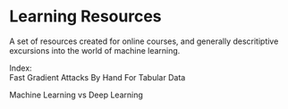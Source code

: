 # Learning Resources

A set of resources created for online courses, and generally descritiptive excursions into the world of machine learning.

Index:  
Fast Gradient Attacks By Hand For Tabular Data

Machine Learning vs Deep Learning

